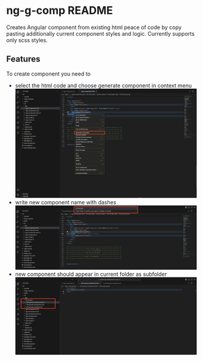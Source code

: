 # ng-g-comp README

Creates Angular component from existing html peace of code by copy pasting additionally current component styles and logic. Currently supports only scss styles.

## Features

To create component you need to


- select the html code and choose generate component in context menu
![](images/1.png)
- write new component name with dashes
![](images/2.png)
- new component should appear in current folder as subfolder
![](images/3.png)
